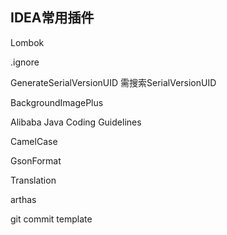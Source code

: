 ## IDEA常用插件

Lombok

.ignore

GenerateSerialVersionUID      需搜索SerialVersionUID

BackgroundImagePlus

Alibaba Java Coding Guidelines

CamelCase

GsonFormat

Translation

arthas

git commit template